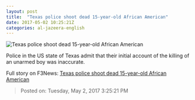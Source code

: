 ```yaml
---
layout: post
title:  "Texas police shoot dead 15-year-old African American"
date: 2017-05-02 10:25:21Z
categories: al-jazeera-english
---
```


![Texas police shoot dead 15-year-old African American](http://www.aljazeera.com/mritems/Images/2017/5/2/7dc1ff9ada9946d282413c4edeb6f91c_18.jpg)

Police in the US state of Texas admit that their initial account of the killing of an unarmed boy was inaccurate.


Full story on F3News: [Texas police shoot dead 15-year-old African American](http://www.f3nws.com/n/KFrSpF)

> Posted on: Tuesday, May 2, 2017 3:25:21 PM
